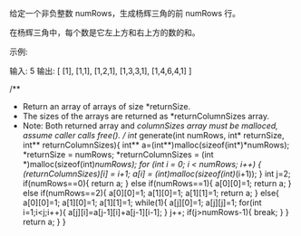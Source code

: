 给定一个非负整数 numRows，生成杨辉三角的前 numRows 行。

在杨辉三角中，每个数是它左上方和右上方的数的和。

示例:

输入: 5
输出:
[
     [1],
    [1,1],
   [1,2,1],
  [1,3,3,1],
 [1,4,6,4,1]
]

/**
 * Return an array of arrays of size *returnSize.
 * The sizes of the arrays are returned as *returnColumnSizes array.
 * Note: Both returned array and *columnSizes array must be malloced, assume caller calls free().
 */
int** generate(int numRows, int* returnSize, int** returnColumnSizes){
    int** a=(int**)malloc(sizeof(int*)*numRows);
    *returnSize = numRows;
    *returnColumnSizes = (int *)malloc(sizeof(int)*numRows);
    for (int i = 0; i < numRows; i++) {
        (*returnColumnSizes)[i] = i+1;
        a[i] = (int*)malloc(sizeof(int)*(i+1));
    }
    int j=2;
    if(numRows==0){
        return a;
    }
    else if(numRows==1){
        a[0][0]=1;
        return a;
    }
    else if(numRows==2){
        a[0][0]=1;
        a[1][0]=1;
        a[1][1]=1;
        return a;
    }
    else{
        a[0][0]=1;
        a[1][0]=1;
        a[1][1]=1;
        while(1){
            a[j][0]=1;
            a[j][j]=1;
            for(int i=1;i<j;i++){
                a[j][i]=a[j-1][i]+a[j-1][i-1];
            }
            j++;
            if(j>numRows-1){
                break;
            }
        }
        return a;
    }
}
